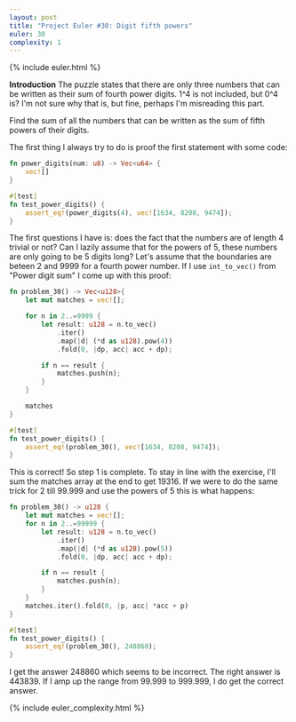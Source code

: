 ```yaml
---
layout: post
title: "Project Euler #30: Digit fifth powers"
euler: 30
complexity: 1
---
```


{% include euler.html %}

**Introduction**
The puzzle states that there are only three numbers that can be written as their sum of fourth power digits. 1^4 is not included, but 0^4 is? I'm not sure why that is, but fine, perhaps I'm misreading this part.

Find the sum of all the numbers that can be written as the sum of fifth powers of their digits.

The first thing I always try to do is proof the first statement with some code:

```rust
fn power_digits(num: u8) -> Vec<u64> {
    vec![]
}

#[test]
fn test_power_digits() {
    assert_eq!(power_digits(4), vec![1634, 8208, 9474]);
}
```

The first questions I have is: does the fact that the numbers are of length 4 trivial or not? Can I lazily assume that for the powers of 5, these numbers are only going to be 5 digits long? Let's assume that the boundaries are beteen 2 and 9999 for a fourth power number. If I use `int_to_vec()` from "Power digit sum" I come up with this proof:

```rust
fn problem_30() -> Vec<u128>{
    let mut matches = vec![];

    for n in 2..=9999 {
        let result: u128 = n.to_vec()
            .iter()
            .map(|d| (*d as u128).pow(4))
            .fold(0, |dp, acc| acc + dp);

        if n == result {
            matches.push(n);
        }
    }

    matches
}

#[test]
fn test_power_digits() {
    assert_eq!(problem_30(), vec![1634, 8208, 9474]);
}
```

This is correct! So step 1 is complete. To stay in line with the exercise, I'll sum the matches array at the end to get 19316. If we were to do the same trick for 2 till 99.999 and use the powers of 5 this is what happens:

```rust
fn problem_30() -> u128 {
    let mut matches = vec![];
    for n in 2..=99999 {
        let result: u128 = n.to_vec()
            .iter()
            .map(|d| (*d as u128).pow(5))
            .fold(0, |dp, acc| acc + dp);

        if n == result {
            matches.push(n);
        }
    }
    matches.iter().fold(0, |p, acc| *acc + p)
}

#[test]
fn test_power_digits() {
    assert_eq!(problem_30(), 248860);
}
```

I get the answer 248860 which seems to be incorrect. The right answer is 443839. If I amp up the range from 99.999 to 999.999, I do get the correct answer.

{% include euler_complexity.html %}
